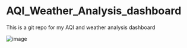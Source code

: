 # AQI_Weather_Analysis_dashboard
This is a git repo for my AQI and weather analysis dashboard



![image](https://github.com/user-attachments/assets/a95e20f6-a35d-487c-b906-856b9dcbdb79)

